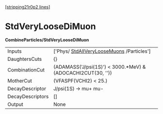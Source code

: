[[stripping21r0p2 lines]](./stripping21r0p2-commonparticles)

# StdVeryLooseDiMuon

**CombineParticles/StdVeryLooseDiMuon**

|                  |                                                                                       |
|------------------|---------------------------------------------------------------------------------------|
| Inputs           | ['Phys/ [StdAllVeryLooseMuons](./stripping21r0p2-stdallveryloosemuons) /Particles'] |
| DaughtersCuts    | {}                                                                                    |
| CombinationCut   | (ADAMASS('J/psi(1S)') \< 3000.\*MeV) & (ADOCACHI2CUT(30, ''))                         |
| MotherCut        | (VFASPF(VCHI2) \< 25.)                                                                |
| DecayDescriptor  | J/psi(1S) -\> mu+ mu-                                                                 |
| DecayDescriptors | []                                                                                  |
| Output           | None                                                                                  |
